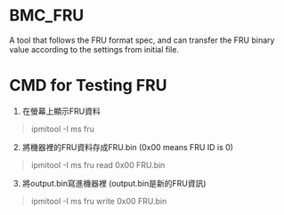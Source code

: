 # BMC_FRU
A tool that follows the FRU format spec, and can transfer the FRU binary value according to the settings from initial file.





# CMD for Testing FRU 

1. 在螢幕上顯示FRU資料
>  ipmitool -I ms fru

2. 將機器裡的FRU資料存成FRU.bin (0x00 means FRU ID is 0)
> ipmitool -I ms fru read 0x00 FRU.bin

3. 將output.bin寫進機器裡 (output.bin是新的FRU資訊)
> ipmitool -I ms fru write 0x00 FRU.bin
